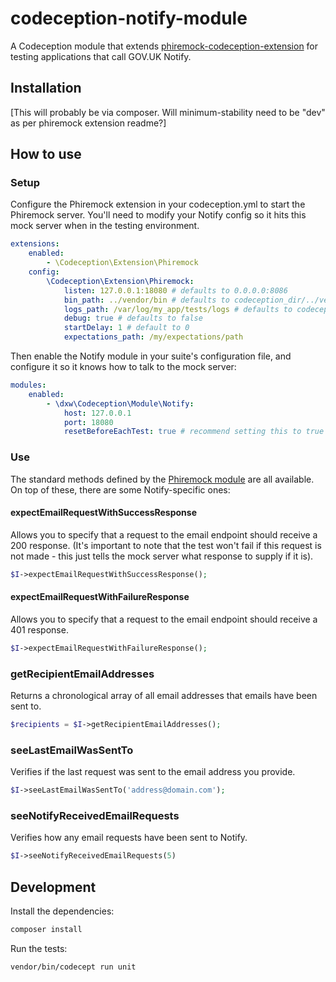 # codeception-notify-module

A Codeception module that extends [phiremock-codeception-extension](https://github.com/mcustiel/phiremock-codeception-extension) for testing applications that call GOV.UK Notify.

## Installation

[This will probably be via composer. Will minimum-stability need to be "dev" as per phiremock extension readme?]

## How to use 

### Setup

Configure the Phiremock extension in your codeception.yml to start the Phiremock server. You'll need to modify your Notify config so it hits this mock server when in the testing environment.

```yml
extensions:
    enabled:
        - \Codeception\Extension\Phiremock
    config:
        \Codeception\Extension\Phiremock:
            listen: 127.0.0.1:18080 # defaults to 0.0.0.0:8086
            bin_path: ../vendor/bin # defaults to codeception_dir/../vendor/bin 
            logs_path: /var/log/my_app/tests/logs # defaults to codeception's tests output dir
            debug: true # defaults to false
            startDelay: 1 # default to 0
            expectations_path: /my/expectations/path
```

Then enable the Notify module in your suite's configuration file, and configure it so it knows how to talk to the mock server:

```yml
modules:
    enabled:
        - \dxw\Codeception\Module\Notify:
            host: 127.0.0.1
            port: 18080
            resetBeforeEachTest: true # recommend setting this to true for predictable results
```

### Use 

The standard methods defined by the [Phiremock module](https://github.com/mcustiel/phiremock-codeception-extension) are all available. On top of these, there are some Notify-specific ones:

#### expectEmailRequestWithSuccessResponse

Allows you to specify that a request to the email endpoint should receive a 200 response. (It's important to note that the test won't fail if this request is not made - this just tells the mock server what response to supply if it is).

```php
$I->expectEmailRequestWithSuccessResponse();
```

#### expectEmailRequestWithFailureResponse

Allows you to specify that a request to the email endpoint should receive a 401 response.

```php
$I->expectEmailRequestWithFailureResponse();
```

### getRecipientEmailAddresses

Returns a chronological array of all email addresses that emails have been sent to.

```php
$recipients = $I->getRecipientEmailAddresses();
```

### seeLastEmailWasSentTo

Verifies if the last request was sent to the email address you provide.

```php
$I->seeLastEmailWasSentTo('address@domain.com');
```

### seeNotifyReceivedEmailRequests

Verifies how any email requests have been sent to Notify.

```php
$I->seeNotifyReceivedEmailRequests(5)
```

## Development

Install the dependencies:

```bash
composer install
```

Run the tests: 

```bash 
vendor/bin/codecept run unit 
```



